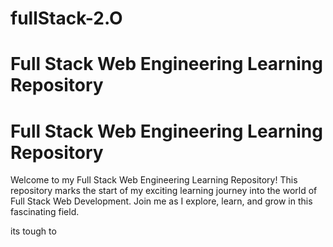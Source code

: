 # fullStack-2.O 
# Full Stack Web Engineering Learning Repository
# Full Stack Web Engineering Learning Repository

Welcome to my Full Stack Web Engineering Learning Repository! This repository marks the start of my exciting learning journey into the world of Full Stack Web Development. Join me as I explore, learn, and grow in this fascinating field.

its tough to 
